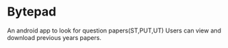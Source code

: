 # Bytepad
An android app to look for question papers(ST,PUT,UT)
Users can view and download previous years papers.
